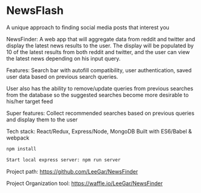 # NewsFlash

A unique approach to finding social media posts that interest you

NewsFinder: A web app that will aggregate data from reddit and twitter and display the latest news results to the user. The display will be populated by 10 of the latest results from both reddit and twitter, and the user can view the latest news depending on his input query.

Features: Search bar with autofill compatibility, user authentication, saved user data based on previous search queries.

User also has the ability to remove/update queries from previous searches from the database so the suggested searches become more desirable to his/her target feed

Super features: Collect recommended searches based on previous queries and display them to the user

Tech stack: React/Redux, Express/Node, MongoDB
Built with ES6/Babel & webpack

```sh
npm install
```

```sh
Start local express server: npm run server
```

Project path: https://github.com/LeeGar/NewsFinder

Project Organization tool: https://waffle.io/LeeGar/NewsFinder
